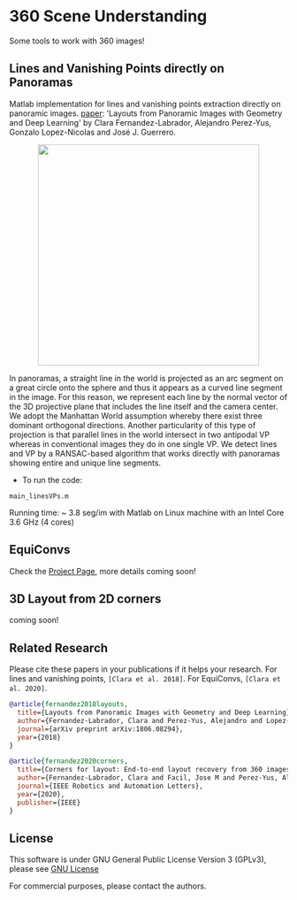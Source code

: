 # 360 Scene Understanding
Some tools to work with 360 images!

## Lines and Vanishing Points directly on Panoramas
Matlab implementation for lines and vanishing points extraction directly on panoramic images. [paper](https://arxiv.org/pdf/1806.08294.pdf): 'Layouts from Panoramic Images with Geometry and Deep Learning' by Clara Fernandez-Labrador, Alejandro Perez-Yus, Gonzalo Lopez-Nicolas and José J. Guerrero.

<p align="center">
<img src='img/pano_vp_lines.png' width=400>
  </p>

In panoramas, a straight line in the world is projected as an arc segment on a great circle onto the sphere and thus it appears as a curved line segment in the image. For this reason, we represent each line by the normal vector of the 3D projective plane that includes the line itself and the camera center. 
We adopt the Manhattan World assumption whereby there exist three dominant orthogonal directions. Another particularity of this type of projection is that parallel lines in the world intersect in two antipodal VP whereas in conventional images they do in one single VP.
We detect lines and VP by a RANSAC-based algorithm that works directly with panoramas showing entire and unique line segments.

- To run the code:
```
main_linesVPs.m
```
Running time: ~ 3.8 seg/im with Matlab on Linux machine with an Intel Core 3.6 GHz (4 cores)

## EquiConvs

Check the [Project Page](https://github.com/cfernandezlab/CFL), more details coming soon!

## 3D Layout from 2D corners

coming soon!

## Related Research
Please cite these papers in your publications if it helps your research. For lines and vanishing points, ``[Clara et al. 2018]``. For EquiConvs, ``[Clara et al. 2020]``.

```bibtex
@article{fernandez2018layouts,
  title={Layouts from Panoramic Images with Geometry and Deep Learning},
  author={Fernandez-Labrador, Clara and Perez-Yus, Alejandro and Lopez-Nicolas, Gonzalo and Guerrero, Jose J},
  journal={arXiv preprint arXiv:1806.08294},
  year={2018}
}

@article{fernandez2020corners,
  title={Corners for layout: End-to-end layout recovery from 360 images},
  author={Fernandez-Labrador, Clara and Facil, Jose M and Perez-Yus, Alejandro and Demonceaux, C{\'e}dric and Civera, Javier and Guerrero, Josechu},
  journal={IEEE Robotics and Automation Letters},
  year={2020},
  publisher={IEEE}
}
```

## License 
This software is under GNU General Public License Version 3 (GPLv3), please see [GNU License](http://www.gnu.org/licenses/gpl.html)

For commercial purposes, please contact the authors.
